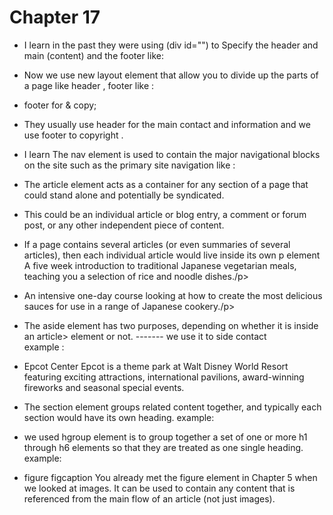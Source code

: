 # Chapter 17
 - I learn in the past they were using (div id="") to  Specify  the header and main  (content) and the footer  like:


 - Now we use new layout element that allow you to divide up the
parts of a page  like header  , footer  like :


-   footer  for & copy; 


 - They usually use header for the main contact and information and we use footer to copyright  .

- I learn The nav element is used to
contain the major navigational
blocks on the site such as the
primary site navigation like : 

 
-  The article element acts as
a container for any section of a
page that could stand alone and
potentially be syndicated.

- This could be an individual
article or blog entry, a comment
or forum post, or any other
independent piece of content.

- If a page contains several articles
(or even summaries of several
articles), then each individual
article would live inside its own
p element A five week introduction to traditional
Japanese vegetarian meals, teaching you a
selection of rice and noodle dishes./p>


- An intensive one-day course looking at how to
create the most delicious sauces for use in a
range of Japanese cookery./p> 


- The aside element has two
purposes, depending on whether
it is inside an article>
element or not. ------- we use it to side contact   
example :


- Epcot Center
Epcot is a theme park at Walt Disney World Resort featuring exciting attractions, international pavilions, award-winning fireworks and seasonal special events.

 - The section element groups
related content together, and
typically each section would
have its own heading. example:


- we used  hgroup
element is to group together a
set of one or more h1 through
h6 elements so that they are
treated as one single heading. example: 



- figure figcaption
You already met the figure
element in Chapter 5 when we
looked at images. It can be used
to contain any content that is
referenced from the main flow of
an article (not just images). 
